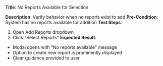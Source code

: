 **Title**: No Reports Available for Selection

**Description**: Verify behavior when no reports exist to add
**Pre-Condition**: System has no reports available for addition
**Test Steps**:
1. Open Add Reports dropdown
2. Click "Select Reports"
**Expected Result**:
- Modal opens with "No reports available" message
- Option to create new report is prominently displayed
- Clear guidance provided to user